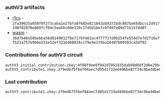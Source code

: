 ### authV3 artifacts

- [r1cs](./contributions/authV3/authV3.r1cs) - `2fa39025a059f0f273caba1e27bfa87685e821843ab9372bdc867ba65dbccc2d917190f02870e868fcf0dc5eebbc68e110c1fddd1befcbf407e89d71b157dd07`
- [wasm](./contributions/authV3/authV3.wasm) - `36d7b46e58bebba56d0149012fbe717bf463ac4f77717d9b254fe554d7e7d2716e7fb21a757e9b6e231e52ef3216468834ccf8e9e235ba16497b09503ca5df92`

### Contributions for authV3 circuit

```
authV3_initial_contribution.zkey:4f88fdee8f942d7951835dab98d8df2d6e29b4aa8c5e19d0bec1505e342367daebbd4ceb05edd7f52712b51c922d0fbc31f23265ef93828e24934fe6708879a6
authV3_contribute1.zkey:279edb75f6ef04aec7d95d1733ed496be87f34c9beddbe08d15d6c919269cc50807d787d3c2afd09c744e64a66aa12f89e4bdc2b93f903d6c18a7d2bd4e67d8f
```

### Last contribution
```
authV3_contribute1.zkey:279edb75f6ef04aec7d95d1733ed496be87f34c9beddbe08d15d6c919269cc50807d787d3c2afd09c744e64a66aa12f89e4bdc2b93f903d6c18a7d2bd4e67d8f
```
